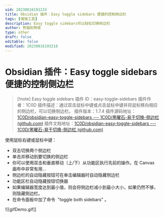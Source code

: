```yaml
---
uid: 20230816191233
title: Obsidian 插件：Easy toggle sidebars 便捷的控制侧边栏
tags: [增强工具]
description: Easy toggle sidebars可以轻松切换侧边栏
author: 熊猫别熬夜
type: other
draft: false
editable: false
modified: 20230816193218
---
```


# Obsidian 插件：Easy toggle sidebars 便捷的控制侧边栏

> [!note] Easy toggle sidebars
> 插件 ID：easy-toggle-sidebars
> 插件作者：1C0D
> 插件描述：通过双击鼠标中键或点击鼠标中键并将鼠标移向相应的侧边栏，可以切换侧边栏。
> 插件版本：1.7.4
> 插件源码地址：[1C0D/obsidian-easy-toggle-sidebars --- 1C0D/黑曜石-易于切换-侧边栏 (github.com)](https://github.com/1C0D/obsidian-easy-toggle-sidebars)
> 插件文档地址：[1C0D/obsidian-easy-toggle-sidebars --- 1C0D/黑曜石-易于切换-侧边栏 (github.com)](https://github.com/1C0D/obsidian-easy-toggle-sidebars)

使用鼠标右键或鼠标中键：

- 双击切换两个侧边栏
- 单击并移动到要切换的侧边栏
- 你可以使用双击和垂直移动（上/下）从功能区执行先前的操作。在 Canvas 画布中非常有用...
- 侧边栏的自动隐藏按钮可在单击编辑器时自动隐藏侧边栏
- 功能区栏自动隐藏按钮切换器
- 如果编辑器宽度达到最小值，则会将侧边栏减小到最小大小，如果仍然不够，则隐藏侧边栏。
- 在命令面板中加了命令  "toggle both sidebars" 。

![[gifDemo.gif]]
